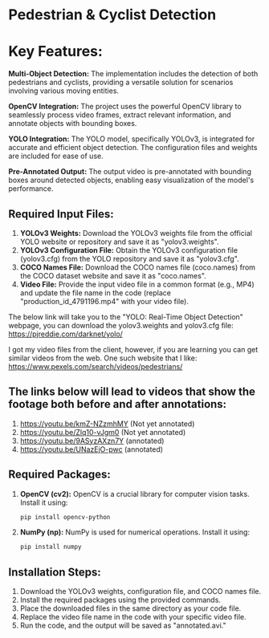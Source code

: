 # Pedestrian & Cyclist Detection

# Key Features:

**Multi-Object Detection:**
The implementation includes the detection of both pedestrians and cyclists, providing a versatile solution for scenarios involving various moving entities.

**OpenCV Integration:** 
The project uses the powerful OpenCV library to seamlessly process video frames, extract relevant information, and annotate objects with bounding boxes.

**YOLO Integration:**
The YOLO model, specifically YOLOv3, is integrated for accurate and efficient object detection. The configuration files and weights are included for ease of use.

**Pre-Annotated Output:**
 The output video is pre-annotated with bounding boxes around detected objects, enabling easy visualization of the model's performance.

## Required Input Files:
1. **YOLOv3 Weights:** Download the YOLOv3 weights file from the official YOLO website or repository and save it as "yolov3.weights".
2. **YOLOv3 Configuration File:** Obtain the YOLOv3 configuration file (yolov3.cfg) from the YOLO repository and save it as "yolov3.cfg".
3. **COCO Names File:** Download the COCO names file (coco.names) from the COCO dataset website and save it as "coco.names".
4. **Video File:** Provide the input video file in a common format (e.g., MP4) and update the file name in the code (replace "production_id_4791196.mp4" with your video file).

The below link will take you to the "YOLO: Real-Time Object Detection" webpage, you can download the yolov3.weights and yolov3.cfg file:
https://pjreddie.com/darknet/yolo/
 
I got my video files from the client, however, if you are learning you can get similar videos from the web. One such website that I like: https://www.pexels.com/search/videos/pedestrians/

## The links below will lead to videos that show the footage both before and after annotations:

1. https://youtu.be/kmZ-NZzmhMY (Not yet annotated)
2. https://youtu.be/Zlq10-vJgm0 (Not yet annotated)
3. https://youtu.be/9ASyzAXzn7Y (annotated)
4. https://youtu.be/UNazEjO-pwc (annotated)

## Required Packages:
1. **OpenCV (cv2):** OpenCV is a crucial library for computer vision tasks. Install it using:
   ```bash
   pip install opencv-python
   
2. **NumPy (np):**  NumPy is used for numerical operations. Install it using:
   ```bash
   pip install numpy

## Installation Steps:
1. Download the YOLOv3 weights, configuration file, and COCO names file.
2. Install the required packages using the provided commands.
3. Place the downloaded files in the same directory as your code file.
4. Replace the video file name in the code with your specific video file.
5. Run the code, and the output will be saved as "annotated.avi."
